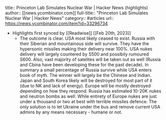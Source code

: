 title:: Princeton Lab Simulates Nuclear War | Hacker News (highlights)
author:: [[news.ycombinator.com]]
full-title:: "Princeton Lab Simulates Nuclear War | Hacker News"
category:: #articles
url:: https://news.ycombinator.com/item?id=33296734

- Highlights first synced by [[Readwise]] [[Feb 20th, 2023]]
	- The outcome is clear. USA most likely ceased to exist. Russia with their Siberian and mountainous side will survive. They have the hypersonic missiles making their delivery near 100%. USA nukes delivery will largely countered by S500 and possibily rumoured S600. Also, vast majority of satelites will be taken out as well (Russia and Cbina have been developing these for the past decade). In summary a small percentage of Russia survive while USA enters book of myth. The winner will largely be the Chinese and Indian. Japan and South Korea likely will be destroyed for most part of it (due to NK and lack of energy). Europe will be mostly destroyed depending on how they respond. Russia has estimated 10-20K nukes and neutron bombs as well. While entirety of Europe nukes are just under a thousand or two at best with terrible missiles defence. The only solution is to let Ukraine under the bus and remove current USA admins by any means necessary - humane or not.